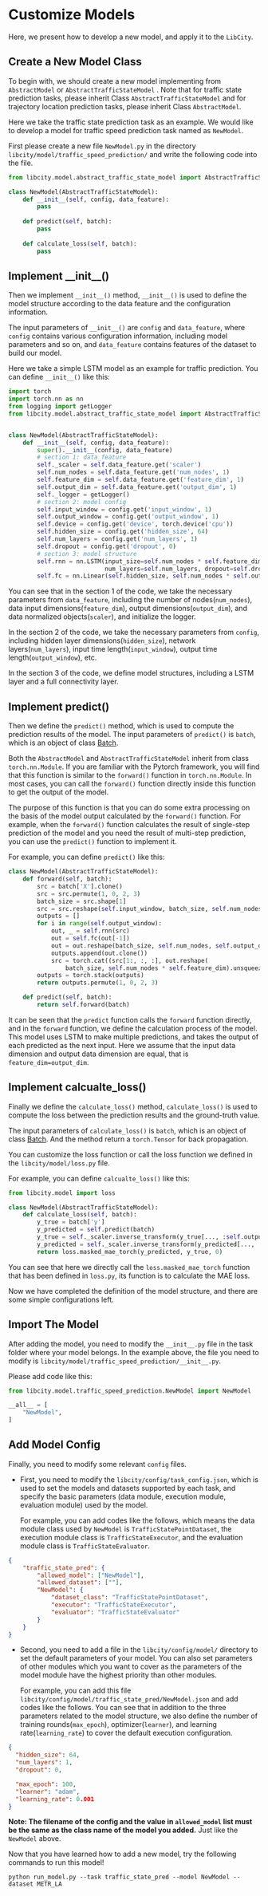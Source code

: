 # Customize Models

Here, we present how to develop a new model, and apply it to the `LibCity`.

## Create a New Model Class

To begin with, we should create a new model implementing from `AbstractModel` or `AbstractTrafficStateModel` . Note that for traffic state prediction tasks, please inherit Class `AbstractTrafficStateModel` and for trajectory location prediction tasks, please inherit Class `AbstractModel`.

Here we take the traffic state prediction task as an example. We would like to develop a model for traffic speed prediction task named as `NewModel`. 

First please create a new file `NewModel.py` in the directory `libcity/model/traffic_speed_prediction/` and write the following code into the file.

```python
from libcity.model.abstract_traffic_state_model import AbstractTrafficStateModel

class NewModel(AbstractTrafficStateModel):
    def __init__(self, config, data_feature):
        pass
    
    def predict(self, batch):
        pass
    
    def calculate_loss(self, batch):
        pass
```

## Implement \_\_init\_\_()

Then we implement `__init__()` method, `__init__()` is used to define the model structure according to the data feature and the configuration information.

The input parameters of  `__init__()` are `config` and `data_feature`, where `config` contains various configuration information, including model parameters and so on,  and `data_feature` contains features of the dataset to build our model.

Here we take a simple LSTM model as an example for traffic prediction. You can define `__init__()` like this:

```python
import torch
import torch.nn as nn
from logging import getLogger
from libcity.model.abstract_traffic_state_model import AbstractTrafficStateModel


class NewModel(AbstractTrafficStateModel):
    def __init__(self, config, data_feature):
        super().__init__(config, data_feature)
        # section 1: data_feature
        self._scaler = self.data_feature.get('scaler')
        self.num_nodes = self.data_feature.get('num_nodes', 1)
        self.feature_dim = self.data_feature.get('feature_dim', 1)
        self.output_dim = self.data_feature.get('output_dim', 1)
        self._logger = getLogger()
        # section 2: model config 
        self.input_window = config.get('input_window', 1)
        self.output_window = config.get('output_window', 1)
        self.device = config.get('device', torch.device('cpu'))
        self.hidden_size = config.get('hidden_size', 64)
        self.num_layers = config.get('num_layers', 1)
        self.dropout = config.get('dropout', 0)
        # section 3: model structure
        self.rnn = nn.LSTM(input_size=self.num_nodes * self.feature_dim, hidden_size=self.hidden_size,
                           num_layers=self.num_layers, dropout=self.dropout)
        self.fc = nn.Linear(self.hidden_size, self.num_nodes * self.output_dim)
```

You can see that in the section 1 of the code, we take the necessary parameters from `data_feature`, including the number of nodes(`num_nodes`), data input dimensions(`feature_dim`), output dimensions(`output_dim`), and data normalized objects(`scaler`), and initialize the logger. 

In the section 2 of the code, we take the necessary parameters from `config`, including hidden layer dimensions(`hidden_size`), network layers(`num_layers`), input time length(`input_window`), output time length(`output_window`), etc.

In the section 3 of the code, we define model structures, including a LSTM layer and a full connectivity layer.

## Implement predict()

Then we define the `predict()` method, which is used to compute the prediction results of the model. The input parameters of  `predict()` is `batch`, which is an object of class [Batch](../user_guide/data/batch.md). 

Both the  `AbstractModel` and `AbstractTrafficStateModel`  inherit from class `torch.nn.Module`. If you are familiar with the Pytorch framework, you will find that this function is similar to the `forward()` function in `torch.nn.Module`.  In most cases, you can call the `forward()` function directly inside this function to get the output of the model. 

The purpose of this function is that you can do some extra processing on the basis of the model output calculated by the `forward()` function. For example, when the `forward()`  function calculates the result of single-step prediction of the model and you need the result of multi-step prediction, you can use the `predict()` function to implement it.

For example, you can define `predict()` like this:

```python
class NewModel(AbstractTrafficStateModel):
    def forward(self, batch):
        src = batch['X'].clone()
        src = src.permute(1, 0, 2, 3)
        batch_size = src.shape[1]
        src = src.reshape(self.input_window, batch_size, self.num_nodes * self.feature_dim)
        outputs = []
        for i in range(self.output_window):
            out, _ = self.rnn(src)
            out = self.fc(out[-1])
            out = out.reshape(batch_size, self.num_nodes, self.output_dim)
            outputs.append(out.clone())
            src = torch.cat((src[1:, :, :], out.reshape(
                batch_size, self.num_nodes * self.feature_dim).unsqueeze(0)), dim=0)
        outputs = torch.stack(outputs)
        return outputs.permute(1, 0, 2, 3)

    def predict(self, batch):
        return self.forward(batch)
```

It can be seen that the `predict` function calls the `forward` function directly, and in the `forward` function, we define the calculation process of the model. This model uses LSTM to make multiple predictions, and takes the output of each predicted as the next input.  Here we assume that the input data dimension and output data dimension are equal, that is `feature_dim=output_dim`.

## Implement calcualte_loss()

Finally we define the `calculate_loss()` method, `calculate_loss()` is used to compute the loss between the prediction results and the ground-truth value. 

The input parameters of  `calculate_loss()` is `batch`, which is an object of class [Batch](../user_guide/data/batch.md). And the method return a `torch.Tensor` for back propagation.

You can customize the loss function or call the loss function we defined in the `libcity/model/loss.py` file.

For example, you can define `calcualte_loss()` like this:

```python
from libcity.model import loss

class NewModel(AbstractTrafficStateModel):
    def calculate_loss(self, batch):
        y_true = batch['y']
        y_predicted = self.predict(batch)
        y_true = self._scaler.inverse_transform(y_true[..., :self.output_dim])
        y_predicted = self._scaler.inverse_transform(y_predicted[..., :self.output_dim])
        return loss.masked_mae_torch(y_predicted, y_true, 0)
```

You can see that here we directly call the `loss.masked_mae_torch` function that has been defined in `loss.py`, its function is to calculate the MAE loss.

Now we have completed the definition of the model structure, and there are some simple configurations left.

## Import The Model

After adding the model, you need to modify the `__init__.py` file in the task folder where your model belongs.  In the example above, the file you need to modify is `libcity/model/traffic_speed_prediction/__init__.py`. 

Please add code like this:

```python
from libcity.model.traffic_speed_prediction.NewModel import NewModel

__all__ = [
    "NewModel",
]
```

## Add Model Config

Finally, you need to modify some relevant `config` files.

- First, you need to modify the `libcity/config/task_config.json`, which is used to set the models and datasets supported by each task, and specify the basic parameters (data module, execution module, evaluation module) used by the model. 

  For example, you can add codes like the follows, which means the data module class used by `NewModel` is `TrafficStatePointDataset`, the execution module class is `TrafficStateExecutor`, and the evaluation module class is `TrafficStateEvaluator`. 

```json
{
    "traffic_state_pred": {
        "allowed_model": ["NewModel"],
        "allowed_dataset": [""],
        "NewModel": {
            "dataset_class": "TrafficStatePointDataset",
            "executor": "TrafficStateExecutor",
            "evaluator": "TrafficStateEvaluator"
        }
    }
}
```

- Second, you need to add a file in the `libcity/config/model/` directory to set the default parameters of your model. You can also set parameters of other modules which you want to cover as the parameters of the model module have the highest priority than other modules. 

  For example, you can add this file `libcity/config/model/traffic_state_pred/NewModel.json` and add codes like the follows. You can see that in addition to the three parameters related to the model structure, we also define the number of training rounds(`max_epoch`), optimizer(`learner`), and learning rate(`learning_rate`) to cover the default execution configuration.

```json
{
  "hidden_size": 64,
  "num_layers": 1,
  "dropout": 0,

  "max_epoch": 100,
  "learner": "adam",
  "learning_rate": 0.001
}
```

**Note: The filename of the config and the value in `allowed_model` list must be the same as the class name of the model you added.**  Just like the `NewModel` above.

Now that you have learned how to add a new model, try the following commands to run this model!

```shell
python run_model.py --task traffic_state_pred --model NewModel --dataset METR_LA
```

